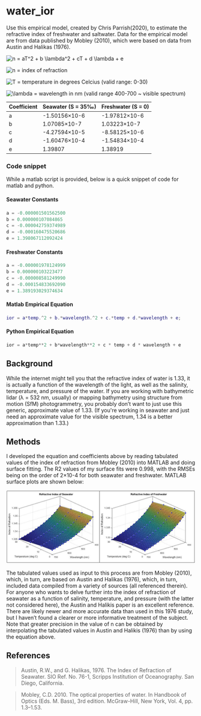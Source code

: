 # water_ior
Use this empirical model, created by Chris Parrish(2020), to estimate the refractive index of freshwater and saltwater.  Data for the empirical model are from data published by Mobley (2010), which were based on data from Austin and Halikas (1976).

![n = aT^2 + b \lambda^2 + cT + d \lambda + e](https://render.githubusercontent.com/render/math?math=n%20%3D%20aT%5E2%20%2B%20b%20%5Clambda%5E2%20%2B%20cT%20%2B%20d%20%5Clambda%20%2B%20e)

![n](https://render.githubusercontent.com/render/math?math=n) = index of refraction

![T](https://render.githubusercontent.com/render/math?math=T) = temperature in degrees Celcius (valid range: 0-30)

![\lambda](https://render.githubusercontent.com/render/math?math=%5Clambda) = wavelength in nm (valid range 400-700 ~ visible spectrum)

| Coefficient | Seawater (S = 35‰) | Freshwater (S = 0) |
|-------------|--------------------|--------------------|
| a           | -1.50156×10-6      | -1.97812×10-6      |
| b           | 1.07085×10-7       | 1.03223×10-7       |
| c           | -4.27594×10-5      | -8.58125×10-6      |
| d           | -1.60476×10-4      | -1.54834×10-4      |
| e           | 1.39807            | 1.38919            |

### Code snippet
While a matlab script is provided, below is a quick snippet of code for matlab and python.
#### Seawater Constants
```python
a = -0.000001501562500
b = 0.000000107084865
c = -0.000042759374989
d = -0.000160475520686
e = 1.398067112092424
```

#### Freshwater Constants
```python
a = -0.000001978124999
b = 0.000000103223477
c = -0.000008581249990
d = -0.000154833692090
e = 1.389193029374634
```

#### Matlab Empirical Equation
```matlab
ior = a*temp.^2 + b.*wavelength.^2 + c.*temp + d.*wavelength + e;
```
#### Python Empirical Equation
```python
ior = a*temp**2 + b*wavelength**2 + c * temp + d * wavelength + e
```

## Background
While the internet might tell you that the refractive index of water is 1.33, it is actually a function of the wavelength of the light, as well as the salinity, temperature, and pressure of the water. If you are working with bathymetric lidar (λ = 532 nm, usually) or mapping bathymetry using structure from motion (SfM) photogrammetry, you probably don’t want to just use this generic, approximate value of 1.33. (If you're working in seawater and just need an approximate value for the visible spectrum, 1.34 is a better approximation than 1.33.)

## Methods
I developed the equation and coefficients above by reading tabulated values of the index of refraction from Mobley (2010) into MATLAB and doing surface fitting. The R2 values of my surface fits were 0.998, with the RMSEs being on the order of 2×10-4 for both seawater and freshwater. MATLAB surface plots are shown below:

![Surface Fit](https://github.com/hokiespurs/water_ior/blob/master/refractive_index_surface_plots.jpg)

The tabulated values used as input to this process are from Mobley (2010), which, in turn, are based on Austin and Halikas (1976), which, in turn, included data compiled from a variety of sources (all referenced therein). For anyone who wants to delve further into the index of refraction of seawater as a function of salinity, temperature, and pressure (with the latter not considered here), the Austin and Halikis paper is an excellent reference. There are likely newer and more accurate data than used in this 1976 study, but I haven’t found a clearer or more informative treatment of the subject. Note that greater precision in the value of n can be obtained by interpolating the tabulated values in Austin and Halikis (1976) than by using the equation above.

## References
> Austin, R.W., and G. Halikas, 1976. The Index of Refraction of Seawater. SIO Ref. No. 76-1, Scripps Institution of Oceanography. San Diego, California.

> Mobley, C.D. 2010. The optical properties of water. In Handbook of Optics (Eds. M. Bass), 3rd edition. McGraw-Hill, New York, Vol. 4, pp. 1.3–1.53.
